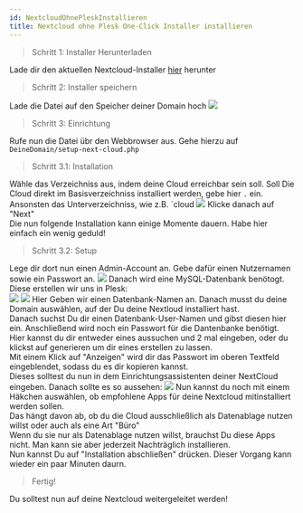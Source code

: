 ```yaml
---
id: NextcloudOhnePleskInstallieren
title: Nextcloud ohne Plesk One-Click Installer installieren
---
```


> Schritt 1: Installer Herunterladen

Lade dir den aktuellen Nextcloud-Installer [hier](https://download.nextcloud.com/server/installer/setup-nextcloud.php) herunter

> Schritt 2: Installer speichern

Lade die Datei auf den Speicher deiner Domain hoch
![](https://screen.r-it.link/Zono0/QoWaQIfE89.png/raw)

> Schritt 3: Einrichtung

Rufe nun die Datei übr den Webbrowser aus. Gehe hierzu auf ```DeineDomain/setup-next-cloud.php```

> Schritt 3.1: Installation

Wähle das Verzeichniss aus, indem deine Cloud erreichbar sein soll. Soll Die Cloud direkt im Basisverzeichniss installiert werden, gebe hier `.` ein. Ansonsten das Unterverzeichniss, wie z.B. `cloud
![](https://screen.r-it.link/Zono0/PILoqUmu72.png/raw)
Klicke danach auf "Next"</br>
Die nun folgende Installation kann einige Momente dauern. Habe hier einfach ein wenig geduld!

> Schritt 3.2: Setup

Lege dir dort nun einen Admin-Account an. Gebe dafür einen Nutzernamen sowie ein Passwort an.
![](https://screen.r-it.link/Zono0/JOpaROQO34.png/raw)
Danach wird eine MySQL-Datenbank benötogt. Diese erstellen wir uns in Plesk: </br>
![](https://screen.r-it.link/Zono0/pemUjiwe64.png/raw)
![](https://screen.r-it.link/Zono0/fArEpULi51.png/raw)
Hier Geben wir einen Datenbank-Namen an. Danach musst du deine Domain auswählen, auf der Du deine Nextloud installiert hast. </br>
Danach suchst Du dir einen Datenbank-User-Namen und gibst diesen hier ein. Anschließend wird noch ein Passwort für die Dantenbanke benötigt. Hier kannst du dir entweder eines aussuchen und 2 mal eingeben, oder du klickst auf generieren um dir eines erstellen zu lassen.</br>
Mit einem Klick auf "Anzeigen" wird dir das Passwort im oberen Textfeld eingeblendet, sodass du es dir kopieren kannst.</br>
Dieses solltest du nun in dem Einrichtungsassistenten deiner NextCloud eingeben. Danach sollte es so aussehen:
![](https://screen.r-it.link/Zono0/QOzoSuLa86.png/raw)
Nun kannst du noch mit einem Häkchen auswählen, ob empfohlene Apps für deine Nextcloud mitinstalliert werden sollen. </br>
Das hängt davon ab, ob du die Cloud ausschließlich als Datenablage nutzen willst oder auch als eine Art "Büro" </br>
Wenn du sie nur als Datenablage nutzen willst, brauchst Du diese Apps nicht. Man kann sie aber jederzeit Nachträglich installieren.</br>
Nun kannst Du auf "Installation abschließen" drücken. Dieser Vorgang kann wieder ein paar Minuten daurn.

> Fertig!

Du solltest nun auf deine Nextcloud weitergeleitet werden!